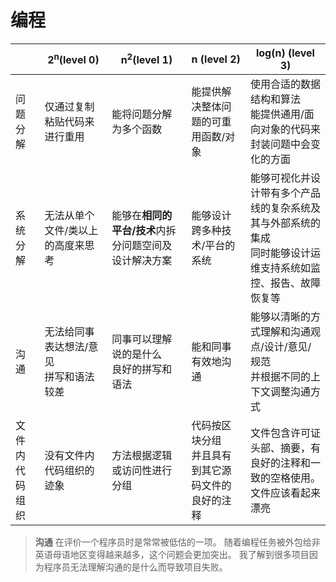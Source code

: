 # 编程

| | 2<sup>n</sup>(level 0) | n<sup>2</sup>(level 1) | n (level 2) | log(n) (level 3) |
| -- | -- | -- | -- | -- |
| 问题分解 | 仅通过复制粘贴代码来进行重用 | 能将问题分解为多个函数 | 能提供解决整体问题的可重用函数/对象 | 使用合适的数据结构和算法<br/>能提供通用/面向对象的代码来封装问题中会变化的方面 |
| 系统分解 | 无法从单个文件/类以上的高度来思考 | 能够在**相同的平台/技术**内拆分问题空间及设计解决方案 | 能够设计跨多种技术/平台的系统 | 能够可视化并设计带有多个产品线的复杂系统及其与外部系统的集成<br/>同时能够设计运维支持系统如监控、报告、故障恢复等 |
| 沟通 | 无法给同事表达想法/意见<br/>拼写和语法较差 | 同事可以理解说的是什么<br/>良好的拼写和语法 | 能和同事有效地沟通 | 能够以清晰的方式理解和沟通观点/设计/意见/规范<br/>并根据不同的上下文调整沟通方式 |
| 文件内代码组织 | 没有文件内代码组织的迹象 | 方法根据逻辑或访问性进行分组 | 代码按区块分组<br/>并且具有到其它源码文件的良好的注释 | 文件包含许可证头部、摘要，有良好的注释和一致的空格使用。<br/>文件应该看起来漂亮 |

> **沟通** 在评价一个程序员时是常常被低估的一项。
> 随着编程任务被外包给非英语母语地区变得越来越多，这个问题会更加突出。
> 我了解到很多项目因为程序员无法理解沟通的是什么而导致项目失败。